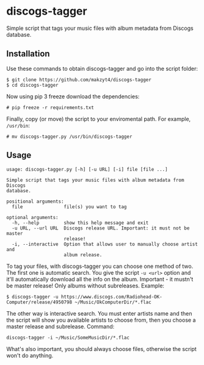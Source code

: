 # discogs-tagger
Simple script that tags your music files with album metadata from Discogs database.

## Installation

Use these commands to obtain discogs-tagger and go into the script folder:

```
$ git clone https://github.com/makzyt4/discogs-tagger
$ cd discogs-tagger
```

Now using pip 3 freeze download the dependencies:

```
# pip freeze -r requirements.txt
```

Finally, copy (or move) the script to your enviromental path. For example, `/usr/bin`:

```
# mv discogs-tagger.py /usr/bin/discogs-tagger
```

## Usage

```
usage: discogs-tagger.py [-h] [-u URL] [-i] file [file ...]

Simple script that tags your music files with album metadata from Discogs
database.

positional arguments:
  file               file(s) you want to tag

optional arguments:
  -h, --help         show this help message and exit
  -u URL, --url URL  Discogs release URL. Important: it must not be master
                     release!
  -i, --interactive  Option that allows user to manually choose artist and
                     album release.
```

To tag your files, with discogs-tagger you can choose one method of two. The first one is automatic search. You give the script `-u <url>` option and it'll automatically download all the info on the album. Important - it mustn't be master release! Only albums without subreleases. Example:

```
$ discogs-tagger -u https://www.discogs.com/Radiohead-OK-Computer/release/4950798 ~/Music/OkComputerDir/*.flac
```

The other way is interactive search. You must enter artists name and then the script will show you available artists to choose from, then you choose a master release and subrelease. Command:

```
discogs-tagger -i ~/Music/SomeMusicDir/*.flac
```

What's also important, you should always choose files, otherwise the script won't do anything.
